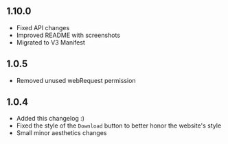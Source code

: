 ## 1.10.0
 - Fixed API changes
 - Improved README with screenshots
 - Migrated to V3 Manifest
## 1.0.5
 - Removed unused webRequest permission
## 1.0.4
 - Added this changelog :)
 - Fixed the style of the `Download` button to better honor the website's style
 - Small minor aesthetics changes 
